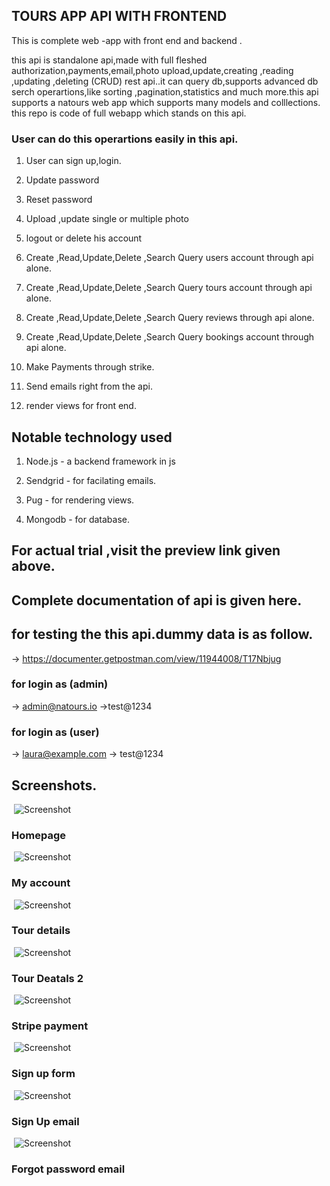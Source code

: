 ## TOURS APP API WITH FRONTEND

This is complete web -app with front end and backend .

this api is standalone api,made with full fleshed authorization,payments,email,photo upload,update,creating ,reading ,updating ,deleting (CRUD) rest api..it can query db,supports advanced db serch operartions,like sorting ,pagination,statistics and much more.this api supports a natours web app which supports many models and colllections.
this repo is code of full webapp which stands on this api.

### User can do this operartions easily in this api.

1. User can sign up,login.

2. Update password

3. Reset password

4. Upload ,update single or multiple photo

5. logout or delete his account

6. Create ,Read,Update,Delete ,Search Query users account through api alone.

7. Create ,Read,Update,Delete ,Search Query tours account through api alone.

8. Create ,Read,Update,Delete ,Search Query reviews through api alone.

9. Create ,Read,Update,Delete ,Search Query bookings account through api alone.

10. Make Payments through strike.

11. Send emails right from the api.

12. render views for front end.

## Notable technology used

1. Node.js - a backend framework in js

2. Sendgrid - for facilating emails.

3. Pug - for rendering views.

4. Mongodb - for database.

## For actual trial ,visit the preview link given above.

## Complete documentation of api is given here.

## for testing the this api.dummy data is as follow.

-> https://documenter.getpostman.com/view/11944008/T17Nbjug

### for login as (admin)

-> admin@natours.io
->test@1234

### for login as (user)

-> laura@example.com
-> test@1234

## Screenshots.

<img> ![Screenshot](ss/ss1.png) </img>

### Homepage

<img> ![Screenshot](ss/ss2.png) </img>

### My account

<img> ![Screenshot](ss/ss3.png) </img>

### Tour details

<img> ![Screenshot](ss/ss4.png) </img>

### Tour Deatals 2

<img> ![Screenshot](ss/ss5.png) </img>

### Stripe payment

<img> ![Screenshot](ss/ss6.png) </img>

### Sign up form

<img> ![Screenshot](ss/ss7.png) </img>

### Sign Up email

<img> ![Screenshot](ss/ss8.png) </img>

### Forgot password email
